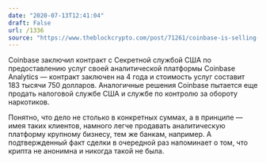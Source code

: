 ```yaml
---
date: "2020-07-13T12:41:04"
draft: False
url: /1336
source: "https://www.theblockcrypto.com/post/71261/coinbase-is-selling-blockchain-analytics-software-to-the-us-secret-service"
---
```


Coinbase заключил контракт с Секретной службой США по предоставлению услуг своей аналитической платформы Coinbase Analytics — контракт заключен на 4 года и стоимость услуг составит 183 тысячи 750 долларов. Аналогичные решения Coinbase пытается еще продать налоговой службе США и службе по контролю за обороту наркотиков. 

Понятно, что дело не столько в конкретных суммах, а в принципе — имея таких клиентов, намного легче продавать аналитическую платформу крупному бизнесу, тем же банкам, например. А подтвержденный факт сделки в очередной раз напоминает о том, что крипта не анонимна и никогда такой не была.
